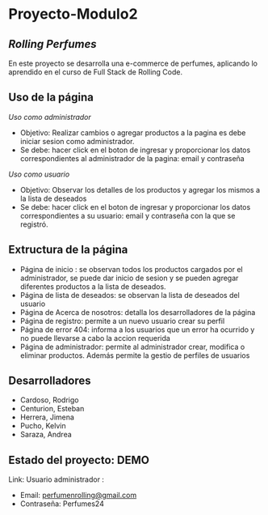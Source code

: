# Proyecto-Modulo2

## *Rolling Perfumes*
En este proyecto se desarrolla una e-commerce de perfumes, aplicando lo aprendido en el curso de Full Stack de Rolling Code.

## Uso de la página 
*Uso como administrador*
- Objetivo: Realizar cambios o agregar productos a la pagina es debe iniciar sesion como administrador.
- Se debe: hacer click en el boton de ingresar y proporcionar los datos correspondientes al administrador de la pagina: email y contraseña  

*Uso como usuario*
- Objetivo: Observar los detalles de los productos y agregar los mismos a la lista de deseados
- Se debe: hacer click en el boton de ingresar y proporcionar los datos correspondientes a su usuario: email y contraseña con la que se registró.

## Extructura de la página
- Página de inicio : se observan todos los productos cargados por el administrador, se puede dar inicio de sesion y se pueden agregar diferentes productos a la lista de deseados.
- Página de lista de deseados: se observan la lista de deseados del usuario
- Página de Acerca de nosotros: detalla los desarrolladores de la página
- Página de registro: permite a un nuevo usuario crear su perfil
- Página de error 404: informa a los usuarios que un error ha ocurrido y no puede llevarse a cabo la accion requerida
- Página de administrador: permite al administrador crear, modifica o eliminar productos. Además permite la gestio de perfiles de usuarios

## Desarrolladores
- Cardoso, Rodrigo
- Centurion, Esteban
- Herrera, Jimena
- Pucho, Kelvin
- Saraza, Andrea

## Estado del proyecto: DEMO
Link:
Usuario administrador :
- Email: perfumenrolling@gmail.com
- Contraseña: Perfumes24
